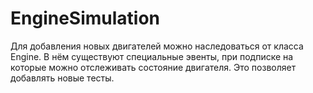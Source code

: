 # EngineSimulation
Для добавления новых двигателей можно наследоваться от класса Engine.
В нём существуют специальные эвенты, при подписке на которые можно отслеживать состояние двигателя. Это позволяет добавлять новые тесты.
